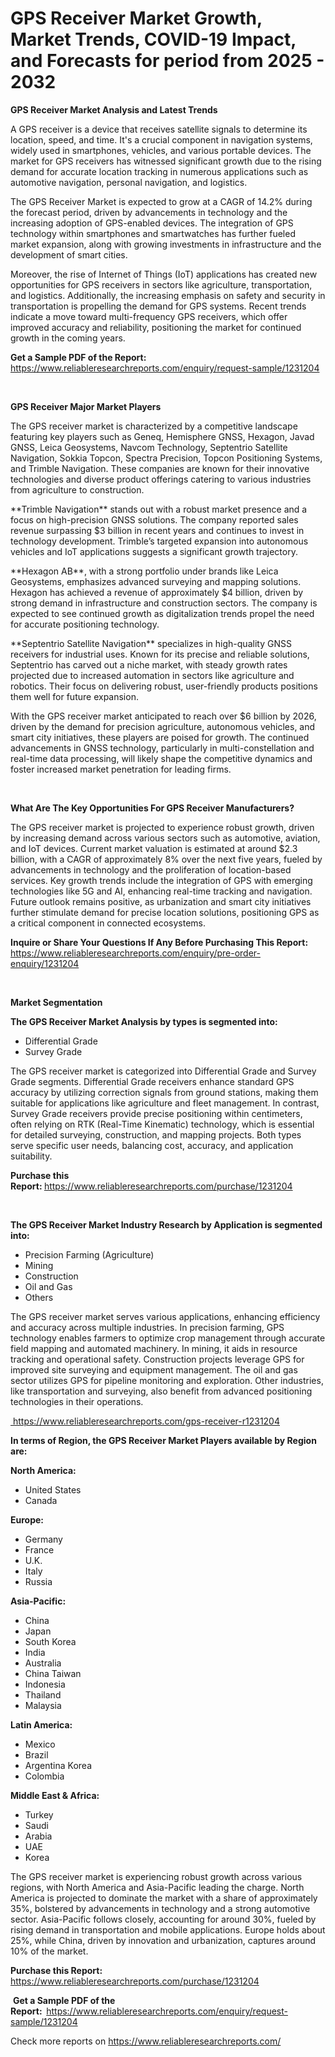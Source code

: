 <p><h1>GPS Receiver Market Growth, Market Trends, COVID-19 Impact, and Forecasts for period from 2025 - 2032</h1></p><p><strong>GPS Receiver Market Analysis and Latest Trends</strong></p>
<p><p>A GPS receiver is a device that receives satellite signals to determine its location, speed, and time. It's a crucial component in navigation systems, widely used in smartphones, vehicles, and various portable devices. The market for GPS receivers has witnessed significant growth due to the rising demand for accurate location tracking in numerous applications such as automotive navigation, personal navigation, and logistics. </p><p>The GPS Receiver Market is expected to grow at a CAGR of 14.2% during the forecast period, driven by advancements in technology and the increasing adoption of GPS-enabled devices. The integration of GPS technology within smartphones and smartwatches has further fueled market expansion, along with growing investments in infrastructure and the development of smart cities. </p><p>Moreover, the rise of Internet of Things (IoT) applications has created new opportunities for GPS receivers in sectors like agriculture, transportation, and logistics. Additionally, the increasing emphasis on safety and security in transportation is propelling the demand for GPS systems. Recent trends indicate a move toward multi-frequency GPS receivers, which offer improved accuracy and reliability, positioning the market for continued growth in the coming years.</p></p>
<p><strong>Get a Sample PDF of the Report:&nbsp;</strong> <a href="https://www.reliableresearchreports.com/enquiry/request-sample/1231204?utm_campaign=2098&utm_medium=2&utm_source=Github&utm_content=ia&utm_term=12022025&utm_id=gps-receiver">https://www.reliableresearchreports.com/enquiry/request-sample/1231204</a></p>
<p>&nbsp;</p>
<p><strong>GPS Receiver Major Market Players</strong></p>
<p><p>The GPS receiver market is characterized by a competitive landscape featuring key players such as Geneq, Hemisphere GNSS, Hexagon, Javad GNSS, Leica Geosystems, Navcom Technology, Septentrio Satellite Navigation, Sokkia Topcon, Spectra Precision, Topcon Positioning Systems, and Trimble Navigation. These companies are known for their innovative technologies and diverse product offerings catering to various industries from agriculture to construction.</p><p>**Trimble Navigation** stands out with a robust market presence and a focus on high-precision GNSS solutions. The company reported sales revenue surpassing $3 billion in recent years and continues to invest in technology development. Trimble’s targeted expansion into autonomous vehicles and IoT applications suggests a significant growth trajectory.</p><p>**Hexagon AB**, with a strong portfolio under brands like Leica Geosystems, emphasizes advanced surveying and mapping solutions. Hexagon has achieved a revenue of approximately $4 billion, driven by strong demand in infrastructure and construction sectors. The company is expected to see continued growth as digitalization trends propel the need for accurate positioning technology.</p><p>**Septentrio Satellite Navigation** specializes in high-quality GNSS receivers for industrial uses. Known for its precise and reliable solutions, Septentrio has carved out a niche market, with steady growth rates projected due to increased automation in sectors like agriculture and robotics. Their focus on delivering robust, user-friendly products positions them well for future expansion.</p><p>With the GPS receiver market anticipated to reach over $6 billion by 2026, driven by the demand for precision agriculture, autonomous vehicles, and smart city initiatives, these players are poised for growth. The continued advancements in GNSS technology, particularly in multi-constellation and real-time data processing, will likely shape the competitive dynamics and foster increased market penetration for leading firms.</p></p>
<p>&nbsp;</p>
<p><strong>What Are The Key Opportunities For GPS Receiver Manufacturers?</strong></p>
<p><p>The GPS receiver market is projected to experience robust growth, driven by increasing demand across various sectors such as automotive, aviation, and IoT devices. Current market valuation is estimated at around $2.3 billion, with a CAGR of approximately 8% over the next five years, fueled by advancements in technology and the proliferation of location-based services. Key growth trends include the integration of GPS with emerging technologies like 5G and AI, enhancing real-time tracking and navigation. Future outlook remains positive, as urbanization and smart city initiatives further stimulate demand for precise location solutions, positioning GPS as a critical component in connected ecosystems.</p></p>
<p><strong>Inquire or Share Your Questions If Any Before Purchasing This Report:</strong> <a href="https://www.reliableresearchreports.com/enquiry/pre-order-enquiry/1231204?utm_campaign=2098&utm_medium=2&utm_source=Github&utm_content=ia&utm_term=12022025&utm_id=gps-receiver">https://www.reliableresearchreports.com/enquiry/pre-order-enquiry/1231204</a></p>
<p>&nbsp;</p>
<p><strong>Market Segmentation</strong></p>
<p><strong>The GPS Receiver Market Analysis by types is segmented into:</strong></p>
<p><ul><li>Differential Grade</li><li>Survey Grade</li></ul></p>
<p><p>The GPS receiver market is categorized into Differential Grade and Survey Grade segments. Differential Grade receivers enhance standard GPS accuracy by utilizing correction signals from ground stations, making them suitable for applications like agriculture and fleet management. In contrast, Survey Grade receivers provide precise positioning within centimeters, often relying on RTK (Real-Time Kinematic) technology, which is essential for detailed surveying, construction, and mapping projects. Both types serve specific user needs, balancing cost, accuracy, and application suitability.</p></p>
<p><strong>Purchase this Report:&nbsp;</strong><a href="https://www.reliableresearchreports.com/purchase/1231204?utm_campaign=2098&utm_medium=2&utm_source=Github&utm_content=ia&utm_term=12022025&utm_id=gps-receiver">https://www.reliableresearchreports.com/purchase/1231204</a></p>
<p>&nbsp;</p>
<p><strong>The GPS Receiver Market Industry Research by Application is segmented into:</strong></p>
<p><ul><li>Precision Farming (Agriculture)</li><li>Mining</li><li>Construction</li><li>Oil and Gas</li><li>Others</li></ul></p>
<p><p>The GPS receiver market serves various applications, enhancing efficiency and accuracy across multiple industries. In precision farming, GPS technology enables farmers to optimize crop management through accurate field mapping and automated machinery. In mining, it aids in resource tracking and operational safety. Construction projects leverage GPS for improved site surveying and equipment management. The oil and gas sector utilizes GPS for pipeline monitoring and exploration. Other industries, like transportation and surveying, also benefit from advanced positioning technologies in their operations.</p></p>
<p><a href="https://www.reliableresearchreports.com/gps-receiver-r1231204?utm_campaign=2098&utm_medium=2&utm_source=Github&utm_content=ia&utm_term=12022025&utm_id=gps-receiver">&nbsp;https://www.reliableresearchreports.com/gps-receiver-r1231204</a></p>
<p><strong>In terms of Region, the GPS Receiver Market Players available by Region are:</strong></p>
<p>
    <p> <strong> North America: </strong>
        <ul>
            <li>United States</li>
            <li>Canada</li>
        </ul>
        </p> 
    <p> <strong> Europe: </strong>
        <ul>
            <li>Germany</li>
            <li>France</li>
            <li>U.K.</li>
            <li>Italy</li>
            <li>Russia</li>
        </ul>
        </p> 
    <p> <strong> Asia-Pacific: </strong>
        <ul>
            <li>China</li>
            <li>Japan</li>
            <li>South Korea</li>
            <li>India</li>
            <li>Australia</li>
            <li>China Taiwan</li>
            <li>Indonesia</li>
            <li>Thailand</li>
            <li>Malaysia</li>
        </ul>
        </p> 
    <p> <strong> Latin America: </strong>
        <ul>
            <li>Mexico</li>
            <li>Brazil</li>
            <li>Argentina Korea</li>
            <li>Colombia</li>
        </ul>
        </p> 
    <p> <strong> Middle East & Africa: </strong>
        <ul>
            <li>Turkey</li>
            <li>Saudi</li>
            <li>Arabia</li>
            <li>UAE</li>
            <li>Korea</li>
        </ul>
    </p>
    </p>
<p><p>The GPS receiver market is experiencing robust growth across various regions, with North America and Asia-Pacific leading the charge. North America is projected to dominate the market with a share of approximately 35%, bolstered by advancements in technology and a strong automotive sector. Asia-Pacific follows closely, accounting for around 30%, fueled by rising demand in transportation and mobile applications. Europe holds about 25%, while China, driven by innovation and urbanization, captures around 10% of the market.</p></p>
<p><strong>Purchase this Report: </strong><a href="https://www.reliableresearchreports.com/purchase/1231204?utm_campaign=2098&utm_medium=2&utm_source=Github&utm_content=ia&utm_term=12022025&utm_id=gps-receiver">https://www.reliableresearchreports.com/purchase/1231204</a></p>
<p>&nbsp;<strong>Get a Sample PDF of the Report:&nbsp;&nbsp;</strong><a href="https://www.reliableresearchreports.com/enquiry/request-sample/1231204?utm_campaign=2098&utm_medium=2&utm_source=Github&utm_content=ia&utm_term=12022025&utm_id=gps-receiver">https://www.reliableresearchreports.com/enquiry/request-sample/1231204</a></p>
<p><strong></strong></p>
<p>Check more reports on <a href="https://www.reliableresearchreports.com/?utm_campaign=2098&utm_medium=2&utm_source=Github&utm_content=ia&utm_term=12022025&utm_id=gps-receiver">https://www.reliableresearchreports.com/</a></p>